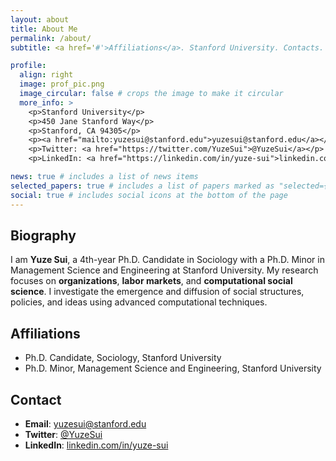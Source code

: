 ```yaml
---
layout: about
title: About Me
permalink: /about/
subtitle: <a href='#'>Affiliations</a>. Stanford University. Contacts. Research Interests.

profile:
  align: right
  image: prof_pic.png
  image_circular: false # crops the image to make it circular
  more_info: >
    <p>Stanford University</p>
    <p>450 Jane Stanford Way</p>
    <p>Stanford, CA 94305</p>
    <p><a href="mailto:yuzesui@stanford.edu">yuzesui@stanford.edu</a></p>
    <p>Twitter: <a href="https://twitter.com/YuzeSui">@YuzeSui</a></p>
    <p>LinkedIn: <a href="https://linkedin.com/in/yuze-sui">linkedin.com/in/yuze-sui</a></p>

news: true # includes a list of news items
selected_papers: true # includes a list of papers marked as "selected={true}"
social: true # includes social icons at the bottom of the page
---
```


## Biography
I am **Yuze Sui**, a 4th-year Ph.D. Candidate in Sociology with a Ph.D. Minor in Management Science and Engineering at Stanford University. My research focuses on **organizations**, **labor markets**, and **computational social science**. I investigate the emergence and diffusion of social structures, policies, and ideas using advanced computational techniques.

## Affiliations
- Ph.D. Candidate, Sociology, Stanford University
- Ph.D. Minor, Management Science and Engineering, Stanford University

## Contact
- **Email**: [yuzesui@stanford.edu](mailto:yuzesui@stanford.edu)  
- **Twitter**: [@YuzeSui](https://twitter.com/YuzeSui)  
- **LinkedIn**: [linkedin.com/in/yuze-sui](https://linkedin.com/in/yuze-sui)

